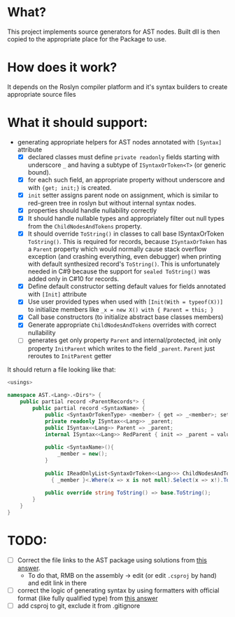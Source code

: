 # What?
This project implements source generators for AST nodes. Built dll is then copied to the appropriate place for the Package to use.

# How does it work?
It depends on the Roslyn compiler platform and it's syntax builders to create appropriate source files

# What it should support:
- generating appropriate helpers for AST nodes annotated with `[Syntax]` attribute
  - [x] declared classes must define `private readonly` fields starting with underscore `_` and having a subtype of `ISyntaxOrToken<T>` (or generic bound).
  - [x] for each such field, an appropriate property without underscore and with `{get; init;}` is created.
  - [x] `init` setter assigns parent node on assignment, which is similar to red-green tree in roslyn but without internal syntax nodes.
  - [x] properties should handle nullability correctly
  - [x] It should handle nullable types and appropriately filter out null types from the `ChildNodesAndTokens` property.
  - [x] It should override `ToString()` in classes to call base ISyntaxOrToken `ToString()`. This is required for records, because `ISyntaxOrToken` has a `Parent` property which would normally cause stack overflow exception (and crashing everything, even debugger) when printing with default synthesized record's `ToString()`. This is unfortunately needed in C#9 because the support for `sealed ToString()` was added only in C#10 for records.
  - [x] Define default constructor setting default values for fields annotated with `[Init]` attribute
  - [x] Use user provided types when used with `[Init(With = typeof(X))]` to initialize members like `_x = new X() with { Parent = this; }`
  - [x] Call base constructors (to initialize abstract base classes members)
  - [x] Generate appropriate `ChildNodesAndTokens` overrides with correct nullability
  - [ ] generates get only property `Parent` and internal/protected, init only property `InitParent` which writes to the field `_parent`. `Parent` just reroutes to `InitParent` getter 

It should return a file looking like that:

```csharp
<usings>
    
namespace AST.<Lang>.<Dirs*> {
    public partial record <ParentRecords*> {
        public partial record <SyntaxName> {
            public <SyntaxOrTokenType> <member> { get => _<member>; set => _<member> = value with { Parent = this }; }
            private readonly ISyntax<<Lang>> _parent;
            public ISyntax<<Lang>> Parent => _parent;
            internal ISyntax<<Lang>> RedParent { init => _parent = value }
              
            public <SyntaxName>(){
                _member = new();
            }
              
            public IReadOnlyList<SyntaxOrToken<<Lang>>> ChildNodesAndTokens => new SyntaxOrTokenList[]<?> 
              { _member }<.Where(x => x is not null).Select(x => x!).ToList>
            
            public override string ToString() => base.ToString();
        }
    }
} 
```


# TODO:

- [ ] Correct the file links to the AST package using solutions from [this answer](https://stackoverflow.com/questions/1292351/including-content-files-in-csproj-that-are-outside-the-project-cone). 
  - To do that, RMB on the assembly -> edit (or edit `.csproj` by hand) and edit link in there
- [ ] correct the logic of generating syntax by using formatters with official format (like fully qualified type) from [this answer](https://stackoverflow.com/questions/23305594/getting-the-fully-qualified-name-of-a-type-from-a-typeinfo-object/23314956#23314956)
- [ ] add csproj to git, exclude it from .gitignore
